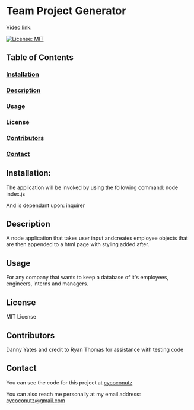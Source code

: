 # Team Project Generator

[Video link:](https://drive.google.com/file/d/19raDngmEtUzyaLfn1PVxIYmVfJHSN_17/view)

[![License: MIT](https://img.shields.io/badge/License-MIT-yellow.svg)](https://opensource.org/licenses/MIT)

## Table of Contents

### [Installation](#installation)

### [Description](#description)

### [Usage](#usage)

### [License](#license)

### [Contributors](#contributors)

### [Contact](#contact)



## Installation:
The application will be invoked by using the following command:
node index.js


And is dependant upon:
inquirer


## Description
A node application that takes user input andcreates employee objects that are then appended to a html page with styling added after.


## Usage
For any company that wants to keep a database of it's employees, engineers, interns and managers.


## License
MIT License


## Contributors
Danny Yates and credit to Ryan Thomas for assistance with testing code


## Contact


You can see the code for this project at [cycoconutz](www.github.com/cycoconutz)

You can also reach me personally at my email address: [cycoconutz@gmail.com](mailto:cycoconutz@gmail.com)
